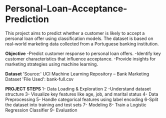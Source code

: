 # Personal-Loan-Acceptance-Prediction

This project aims to predict whether a customer is likely to accept a personal loan offer using classification models. The dataset is based on real-world marketing data collected from a Portuguese banking institution.

**Objective**
-Predict customer response to personal loan offers.
-Identify key customer characteristics that influence acceptance.
-Provide insights for marketing strategies using machine learning.

**Dataset**
'Source:' UCI Machine Learning Repository – Bank Marketing Dataset
'File Used': bank-full.csv

**PROJECT STEPS**
1- Data Loading & Exploration
2 -Understand dataset structure
3- Visualize key features like age, job, and marital status
4- Data Preprocessing
5- Handle categorical features using label encoding
6-Split the dataset into training and test sets
7- Modeling
8- Train a Logistic Regression Classifier
9- Evaluation
